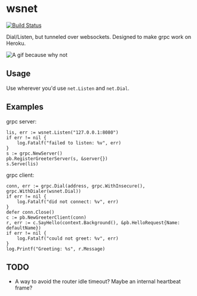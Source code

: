 # wsnet

[![Build Status](https://travis-ci.org/lstoll/wsnet.svg?branch=master)](https://travis-ci.org/lstoll/wsnet)

Dial/Listen, but tunneled over websockets. Designed to make grpc work on Heroku.

![A gif because why not](https://cdn.lstoll.net/screen/screencast_2016-04-22_19-35-31.gif)

## Usage

Use wherever you'd use `net.Listen` and `net.Dial`.

## Examples

grpc server:

```
lis, err := wsnet.Listen("127.0.0.1:8080")
if err != nil {
	log.Fatalf("failed to listen: %v", err)
}
s := grpc.NewServer()
pb.RegisterGreeterServer(s, &server{})
s.Serve(lis)
```

grpc client:

```
conn, err := grpc.Dial(address, grpc.WithInsecure(), grpc.WithDialer(wsnet.Dial))
if err != nil {
	log.Fatalf("did not connect: %v", err)
}
defer conn.Close()
c := pb.NewGreeterClient(conn)
r, err := c.SayHello(context.Background(), &pb.HelloRequest{Name: defaultName})
if err != nil {
	log.Fatalf("could not greet: %v", err)
}
log.Printf("Greeting: %s", r.Message)

```

## TODO

* A way to avoid the router idle timeout? Maybe an internal heartbeat frame?
